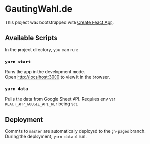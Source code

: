 # GautingWahl.de

This project was bootstrapped with [Create React App](https://github.com/facebook/create-react-app).

## Available Scripts

In the project directory, you can run:

### `yarn start`

Runs the app in the development mode.<br />
Open [http://localhost:3000](http://localhost:3000) to view it in the browser.

### `yarn data`

Pulls the data from Google Sheet API. Requires env var `REACT_APP_GOOGLE_API_KEY` being set.

## Deployment

Commits to `master` are automatically deployed to the `gh-pages` branch. During the deployment, `yarn data` is run.
